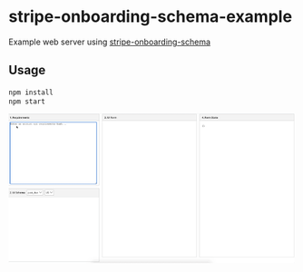# stripe-onboarding-schema-example

Example web server using [stripe-onboarding-schema](https://github.com/neelav/stripe-onboarding-schema)

## Usage

```
npm install
npm start
```

![Example](https://github.com/neelav/stripe-onboarding-schema-example/blob/readme-resources/example.gif?raw=true)
